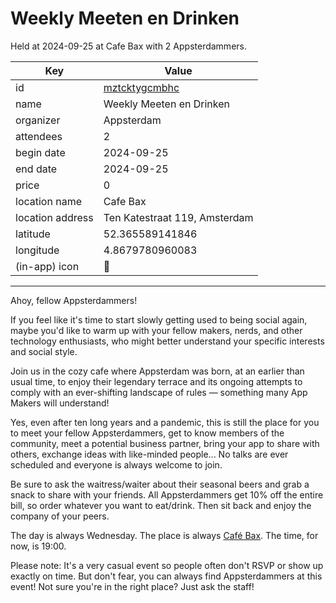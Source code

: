# Weekly Meeten en Drinken
Held at 2024-09-25 at Cafe Bax with 2 Appsterdammers.
        
|Key|Value
|---|---|
|id|[mztcktygcmbhc](https://www.meetup.com/appsterdam/events/mztcktygcmbhc/)|
|name|Weekly Meeten en Drinken|
|organizer|Appsterdam|
|attendees|2|
|begin date|2024-09-25|
|end date|2024-09-25|
|price|0|
|location name|Cafe Bax|
|location address|Ten Katestraat 119, Amsterdam|
|latitude|52.365589141846|
|longitude|4.8679780960083|
|(in-app) icon|🍺|

---

Ahoy, fellow Appsterdammers!

If you feel like it's time to start slowly getting used to being social again, maybe you'd like to warm up with your fellow makers, nerds, and other technology enthusiasts, who might better understand your specific interests and social style.

Join us in the cozy cafe where Appsterdam was born, at an earlier than usual time, to enjoy their legendary terrace and its ongoing attempts to comply with an ever-shifting landscape of rules — something many App Makers will understand!

Yes, even after ten long years and a pandemic, this is still the place for you to meet your fellow Appsterdammers, get to know members of the community, meet a potential business partner, bring your app to share with others, exchange ideas with like-minded people... No talks are ever scheduled and everyone is always welcome to join.

Be sure to ask the waitress/waiter about their seasonal beers and grab a snack to share with your friends. All Appsterdammers get 10% off the entire bill, so order whatever you want to eat/drink. Then sit back and enjoy the company of your peers.

The day is always Wednesday. The place is always [Café Bax](http://www.cafebax.nl/). The time, for now, is 19:00.

Please note: It's a very casual event so people often don't RSVP or show up exactly on time. But don't fear, you can always find Appsterdammers at this event! Not sure you're in the right place? Just ask the staff! 
